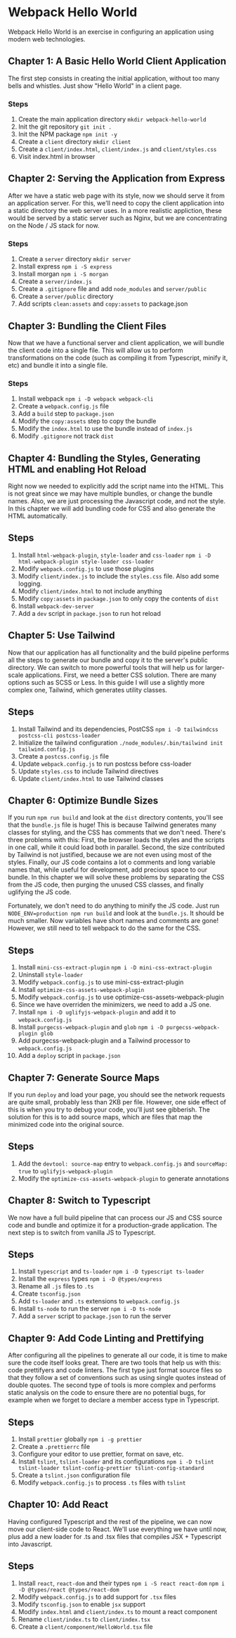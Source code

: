 # Webpack Hello World

Webpack Hello World is an exercise in configuring an application using
modern web technologies.

## Chapter 1: A Basic Hello World Client Application

The first step consists in creating the initial application, without too many
bells and whistles. Just show "Hello World" in a client page.

### Steps
1. Create the main application directory `mkdir webpack-hello-world`
2. Init the git repository `git init .`
3. Init the NPM package `npm init -y`
4. Create a `client` directory `mkdir client`
5. Create a `client/index.html`, `client/index.js` and `client/styles.css`
6. Visit index.html in browser

## Chapter 2: Serving the Application from Express

After we have a static web page with its style, now we should serve it from an
application server. For this, we'll need to copy the client application into a
static directory the web server uses. In a more realistic appliction, these
would be served by a static server such as Nginx, but we are concentrating on
the Node / JS stack for now.

### Steps
1. Create a `server` directory `mkdir server`
2. Install express `npm i -S express`
3. Install morgan `npm i -S morgan`
4. Create a `server/index.js`
5. Create a `.gitignore` file and add `node_modules` and `server/public`
6. Create a `server/public` directory
7. Add scripts `clean:assets` and `copy:assets` to package.json


## Chapter 3: Bundling the Client Files

Now that we have a functional server and client application, we will bundle the
client code into a single file. This will allow us to perform transformations on
the code (such as compiling it from Typescript, minify it, etc) and bundle it
into a single file.

### Steps
1. Install webpack `npm i -D webpack webpack-cli`
2. Create a `webpack.config.js` file
3. Add a `build` step to `package.json`
4. Modify the `copy:assets` step to copy the bundle
5. Modify the `index.html` to use the bundle instead of `index.js`
6. Modify `.gitignore` not track `dist`

## Chapter 4: Bundling the Styles, Generating HTML and enabling Hot Reload

Right now we needed to explicitly add the script name into the HTML. This is not
great since we may have multiple bundles, or change the bundle names. Also, we
are just processing the Javascript code, and not the style. In this chapter we
will add bundling code for CSS and also generate the HTML automatically.

## Steps
1. Install `html-webpack-plugin`, `style-loader` and `css-loader` `npm i -D html-webpack-plugin style-loader css-loader`
2. Modify `webpack.config.js` to use those plugins
3. Modify `client/index.js` to include the `styles.css` file. Also add some logging.
4. Modify `client/index.html` to not include anything
5. Modify `copy:assets` in `package.json` to only copy the contents of `dist`
6. Install `webpack-dev-server`
7. Add a `dev` script in `package.json` to run hot reload

## Chapter 5: Use Tailwind

Now that our application has all functionality and the build pipeline performs
all the steps to generate our bundle and copy it to the server's public
directory. We can switch to more powerful tools that will help us for
larger-scale applications. First, we need a better CSS solution. There are many
options such as SCSS or Less. In this guide I will use a slightly more complex
one, Tailwind, which generates utility classes.

## Steps
1. Install Tailwind and its dependencies, PostCSS `npm i -D tailwindcss postcss-cli postcss-loader`
2. Initialize the tailwind configuration `./node_modules/.bin/tailwind init tailwind.config.js`
3. Create a `postcss.config.js` file
4. Update `webpack.config.js` to run postcss before css-loader
5. Update `styles.css` to include Tailwind directives
6. Update `client/index.html` to use Tailwind classes

## Chapter 6: Optimize Bundle Sizes

If you run `npm run build` and look at the `dist` directory contents, you'll see
that the `bundle.js` file is huge! This is because Tailwind generates many
classes for styling, and the CSS has comments that we don't need. There's three
problems with this: First, the browser loads the styles and the scripts in one
call, while it could load both in parallel. Second, the size contributed by
Tailwind is not justified, because we are not even using most of the
styles. Finally, our JS code contains a lot o comments and long variable names
that, while useful for development, add precious space to our bundle. In this
chapter we will solve these problems by separating the CSS from the JS code,
then purging the unused CSS classes, and finally uglifying the JS code.

Fortunately, we don't need to do anything to minify the JS code. Just run
`NODE_ENV=production npm run build` and look at the `bundle.js`. It should be
much smaller. Now variables have short names and comments are gone! However, we
still need to tell webpack to do the same for the CSS.

## Steps
1. Install `mini-css-extract-plugin` `npm i -D mini-css-extract-plugin`
2. Uninstall `style-loader`
3. Modify `webpack.config.js` to use mini-css-extract-plugin
4. Install `optimize-css-assets-webpack-plugin`
5. Modify `webpack.config.js` to use optimize-css-assets-webpack-plugin
6. Since we have overriden the minimizers, we need to add a JS one.
7. Install `npm i -D uglifyjs-webpack-plugin` and add it to `webpack.config.js`
8. Install `purgecss-webpack-plugin` and `glob` `npm i -D purgecss-webpack-plugin glob`
9. Add purgecss-webpack-plugin and a Tailwind processor to `webpack.config.js`
10. Add a `deploy` script in `package.json`

## Chapter 7: Generate Source Maps

If you run `deploy` and load your page, you should see the network requests are
quite small, probably less than 2KB per file. However, one side effect of this
is when you try to debug your code, you'll just see gibberish. The solution for
this is to add source maps, which are files that map the minimized code into the
original source.

## Steps
1. Add the `devtool: source-map` entry to `webpack.config.js` and `sourceMap: true` to `uglifyjs-webpack-plugin`
2. Modify the `optimize-css-assets-webpack-plugin` to generate annotations

## Chapter 8: Switch to Typescript

We now have a full build pipeline that can process our JS and CSS source code
and bundle and optimize it for a production-grade application. The next step is
to switch from vanilla JS to Typescript.

## Steps
1. Install `typescript` and `ts-loader` `npm i -D typescript ts-loader`
2. Install the `express` types `npm i -D @types/express`
3. Rename all `.js` files to `.ts`
4. Create `tsconfig.json`
5. Add `ts-loader` and `.ts` extensions to `webpack.config.js`
6. Install `ts-node` to run the server `npm i -D ts-node`
7. Add a `server` script to `package.json` to run the server

## Chapter 9: Add Code Linting and Prettifying

After configuring all the pipelines to generate all our code, it is time to make
sure the code itself looks great. There are two tools that help us with this:
code prettifyers and code linters. The first type just format source files so
that they follow a set of conventions such as using single quotes instead of
double quotes. The second type of tools is more complex and performs static
analysis on the code to ensure there are no potential bugs, for example when we
forget to declare a member access type in Typescript.

## Steps
1. Install `prettier` globally `npm i -g prettier`
2. Create a `.prettierrc` file
3. Configure your editor to use prettier, format on save, etc.
4. Install `tslint`, `tslint-loader` and its configurations `npm i -D tslint tslint-loader tslint-config-prettier tslint-config-standard`
5. Create a `tslint.json` configuration file
6. Modify `webpack.config.js` to process `.ts` files with `tslint`

## Chapter 10: Add React

Having configured Typescript and the rest of the pipeline, we can now move our
client-side code to React. We'll use everything we have until now, plus add a
new loader for .ts and .tsx files that compiles JSX + Typescript into Javascript.

## Steps
1. Install `react`, `react-dom` and their types `npm i -S react react-dom` `npm i -D @types/react @types/react-dom`
2. Modify `webpack.config.js` to add support for `.tsx` files
3. Modify `tsconfig.json` to enable `jsx` support
4. Modify `index.html` and `client/index.ts` to mount a react component
5. Rename `client/index.ts` to `client/index.tsx`
6. Create a `client/component/HelloWorld.tsx` file

